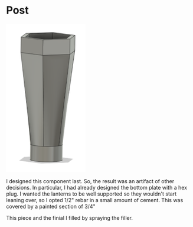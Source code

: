 # Post

<img src="/docs/images/Post.png" height="400">

I designed this component last. So, the result was an artifact of other decisions. In particular, I had already designed the bottom plate with a hex plug. I wanted the lanterns to be well supported so they wouldn't start leaning over, so I opted 1/2" rebar in a small amount of cement.  This was covered by a painted section of 3/4" 

This piece and the finial I filled by spraying the filler.
